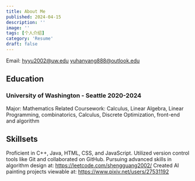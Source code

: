 ```yaml
---
title: About Me
published: 2024-04-15
description: ''
image: ''
tags: [个人介绍]
category: 'Resume'
draft: false
---
```


Email: [hyyu2002@uw.edu](mailto:hyyu2002@uw.edu)
       [yuhanyang888@outlook.edu](mailto:yuhanyang888@outlook.edu)
## Education

### University of Washington - Seattle 2020-2024

Major: Mathematics
Related Coursework: Calculus, Linear Algebra, Linear Programming, combinatorics, Calculus, Discrete
Optimization, front-end and algorithm

## Skillsets

Proficient in C++, Java, HTML, CSS, and JavaScript.
Utilized version control tools like Git and collaborated on GitHub.
Pursuing advanced skills in algorithm design at: https://leetcode.com/shengguang2002/
Created AI painting projects viewable at: https://www.pixiv.net/users/27531192
